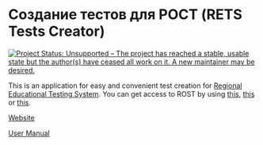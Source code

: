 # Создание тестов для РОСТ (RETS Tests Creator)

[![Project Status: Unsupported – The project has reached a stable, usable state but the author(s) have ceased all work on it. A new maintainer may be desired.](https://www.repostatus.org/badges/latest/unsupported.svg)](https://www.repostatus.org/#unsupported)

This is an application for easy and convenient test creation for 
[Regional Educational Testing System](http://www.ir-tech.ru/?products=rost).
You can get access to ROST by using [this](http://www.ir-tech.ru/?products=netschool), 
[this](http://www.ir-tech.ru/?products=ais-setevoj-gorod-obrazovanie) or 
[this](http://www.ir-tech.ru/?products=ais-setevoj-region-obrazovanie).

[Website](https://poct-b18fd.firebaseapp.com)

[User Manual](https://poct-b18fd.firebaseapp.com/docs.html)
